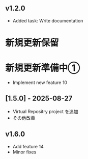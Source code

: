 ## v1.2.0
- Added task: Write documentation
# 新規更新保留
# 新規更新準備中①
- Implement  new feature 10

## [1.5.0] - 2025-08-27
- Virtual Repositry project を追加
- その他改善

## v1.6.0
- Add feature 14
- Minor fixes